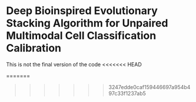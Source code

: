 # Deep Bioinspired Evolutionary Stacking Algorithm for Unpaired Multimodal Cell Classification Calibration

This is not the final version of the code
<<<<<<< HEAD


=======
>>>>>>> 3247edde0caf159446697a954b497c33f1237ab5
